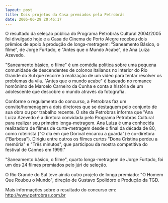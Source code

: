 ```yaml
---
layout: post
title: Dois projetos da Casa premiados pela Petrobrás
date: 2005-06-29 20:46:17
---
```

O resultado da seleção pública do Programa Petrobrás Cultural 2004/2005 foi divulgado hoje e a Casa de Cinema de Porto Alegre recebeu dois prêmios de apoio à produção de longa-metragem: "Saneamento Básico, o filme", de Jorge Furtado, e "Antes que o Mundo Acabe", de Ana Luiza Azevedo.

"Saneamento básico, o filme" é um comédia política sobre uma pequena comunidade de descendentes de colonos italianos no interior do Rio Grande do Sul que recorre à realização de um vídeo para tentar resolver os problemas da vila. "Antes que o mundo acabe" é baseado no romance homônimo de Marcelo Carneiro da Cunha e conta a história de um adolescente que descobre o mundo através da fotografia.

Conforme o regulamento do concurso, a Petrobras faz um convite/homenagem a dois diretores que se destaquem pelo conjunto de sua obra ou por trabalho recente. O site da Petrobras informa que "Ana Luiza Azevedo é a diretora convidada pelo Programa Petrobras Cultural para realizar seu primeiro longa-metragem. Ana Luiza é uma conhecida realizadora de filmes de curta-metragem desde o final da década de 80, como roteirista ("O dia em que Dorival encarou a guarda") e co-diretora ("Barbosa"). Dirigiu entre outros os filmes curtos "Dona Cristina perdeu a memória" e "Três minutos", que participou da mostra competitiva do festival de Cannes em 1999."

"Saneamento básico, o filme", quarto longa-metragem de Jorge Furtado, foi um dos 24 filmes premiados pelo júri de seleção.

O Rio Grande do Sul teve ainda outro projeto de longa premiado: "O Homem Que Roubou o Mundo", direção de Gustavo Spolidoro e Produção da TGD.

Mais informações sobre o resultado do concurso em:
<http://www.petrobras.com.br>